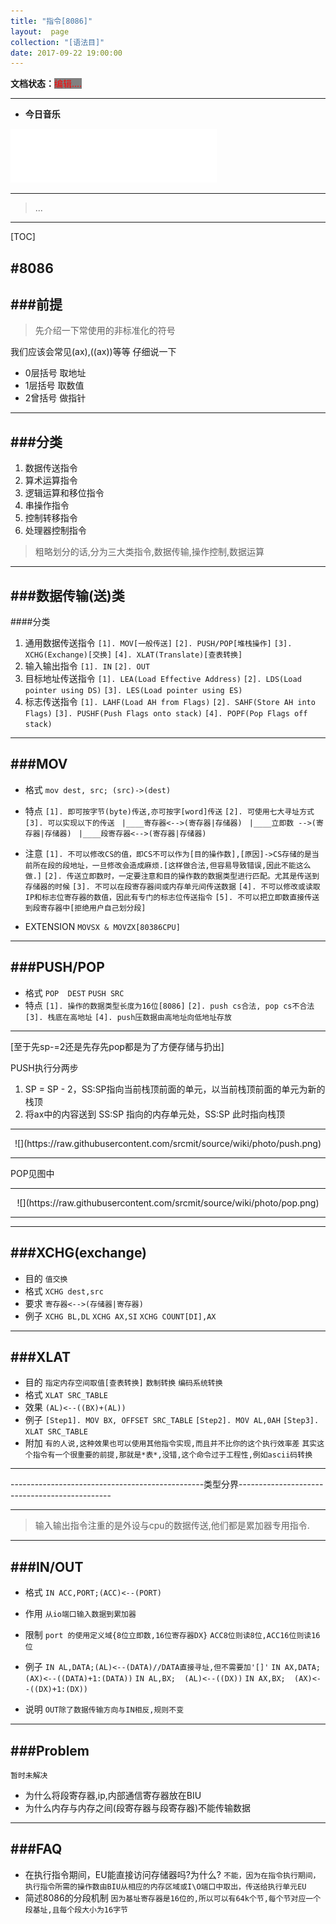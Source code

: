 ```yaml
---
title: "指令[8086]"
layout:  page
collection: "[语法目]"
date: 2017-09-22 19:00:00
---
```


**文档状态：**<a style="color:red;background-color:gray">编辑....</a>

---
- **今日音乐**
<iframe frameborder="no" border="0" marginwidth="0" marginheight="0" width=330 height=86 src="//music.163.com/outchain/player?type=2&id=286999&auto=0&height=66"></iframe>

---
> ...

---

<b style="color:red"></b>


[TOC]

#8086
---
###前提
---
> 先介绍一下常使用的非标准化的符号

我们应该会常见(ax),((ax))等等
仔细说一下
- 0层括号 取地址
- 1层括号 取数值
- 2曾括号 做指针

---
###分类
---
1. 数据传送指令
2. 算术运算指令
3. 逻辑运算和移位指令
4. 串操作指令
5. 控制转移指令
6. 处理器控制指令

> 粗略划分的话,分为三大类指令,数据传输,操作控制,数据运算

---
###数据传输(送)类
---
####分类
1. 通用数据传送指令
    `[1]. MOV[一般传送]`
    `[2]. PUSH/POP[堆栈操作]`
    `[3]. XCHG(Exchange)[交换]`
    `[4]. XLAT(Translate)[查表转换]`
2. 输入输出指令
    `[1]. IN`
    `[2]. OUT`
3. 目标地址传送指令
    `[1]. LEA(Load Effective Address)`
    `[2]. LDS(Load pointer using DS)`
    `[3]. LES(Load pointer using ES)`
4. 标志传送指令
    `[1]. LAHF(Load AH from Flags)`
    `[2]. SAHF(Store AH into Flags)`
    `[3]. PUSHF(Push Flags onto stack)`
    `[4]. POPF(Pop Flags off stack)`

---
###MOV
---
- 格式
    `mov dest, src; (src)->(dest)`
- 特点
    `[1]. 即可按字节(byte)传送,亦可按字[word]传送`
    `[2]. 可使用七大寻址方式`
    `[3]. 可以实现以下的传送`
    ` |____寄存器<-->(寄存器|存储器)`
    ` |____立即数 -->(寄存器|存储器)`
    ` |____段寄存器<-->(寄存器|存储器)`

- 注意
    `[1]. 不可以修改CS的值，即CS不可以作为[目的操作数],[原因]->CS存储的是当前所在段的段地址，一旦修改会造成麻烦.[这样做合法,但容易导致错误,因此不能这么做.]`
    `[2]. 传送立即数时，一定要注意和目的操作数的数据类型进行匹配。尤其是传送到存储器的时候`
    `[3]. 不可以在段寄存器间或内存单元间传送数据`
    `[4]. 不可以修改或读取IP和标志位寄存器的数值，因此有专门的标志位传送指令`
    `[5]. 不可以把立即数直接传送到段寄存器中[拒绝用户自己划分段]`

- EXTENSION
    `MOVSX & MOVZX[80386CPU]`

---
###PUSH/POP
---

- 格式
    `POP  DEST`
    `PUSH SRC`
- 特点
    `[1]. 操作的数据类型长度为16位[8086]`
    `[2]. push cs合法, pop cs不合法`
    `[3]. 栈底在高地址`
    `[4]. push压数据由高地址向低地址存放`
---


[至于先sp-=2还是先存先pop都是为了方便存储与扔出]

PUSH执行分两步
1. SP = SP - 2，SS:SP指向当前栈顶前面的单元，以当前栈顶前面的单元为新的栈顶
2. 将ax中的内容送到 SS:SP 指向的内存单元处，SS:SP 此时指向栈顶


---

<center style="position:relative; ">
![](https://raw.githubusercontent.com/srcmit/source/wiki/photo/push.png)
</center>

---

POP见图中

---

<center style="position:relative; ">
![](https://raw.githubusercontent.com/srcmit/source/wiki/photo/pop.png)
</center>

---


---
###XCHG(exchange)
---
- 目的
    `值交换`
- 格式
    `XCHG dest,src`
- 要求
    `寄存器<-->(存储器|寄存器)`
- 例子
    `XCHG BL,DL`
    `XCHG AX,SI`
    `XCHG COUNT[DI],AX`


---
###XLAT
---
- 目的
    `指定内存空间取值[查表转换]`
    `数制转换`
    `编码系统转换`
- 格式
    `XLAT SRC_TABLE`
- 效果
    `(AL)<--((BX)+(AL))`
- 例子
    `[Step1]. MOV BX, OFFSET SRC_TABLE`
    `[Step2]. MOV AL,0AH`
    `[Step3]. XLAT SRC_TABLE`
- 附加
    `有的人说,这种效果也可以使用其他指令实现,而且并不比你的这个执行效率差`
    `其实这个指令有一个很重要的前提,那就是*表*,没错,这个命令过于工程性,例如ascii码转换`

---

------------------------------------------------类型分界----------------------------------------------

---

> 输入输出指令注重的是外设与cpu的数据传送,他们都是累加器专用指令.

---
###IN/OUT
---
- 格式
    `IN ACC,PORT;(ACC)<--(PORT)`
- 作用
    `从io端口输入数据到累加器`
- 限制
    `port 的使用定义域{8位立即数,16位寄存器DX}`
    `ACC8位则读8位,ACC16位则读16位`
- 例子
    `IN AL,DATA;(AL)<--(DATA)//DATA直接寻址,但不需要加'[]'`
    `IN AX,DATA;(AX)<--((DATA)+1:(DATA))`
    `IN AL,BX;  (AL)<--((DX))`
    `IN AX,BX;  (AX)<--((DX)+1:(DX))`


- 说明
    `OUT除了数据传输方向与IN相反,规则不变`


---
###Problem
---

`暂时未解决`

- 为什么将段寄存器,ip,内部通信寄存器放在BIU
- 为什么内存与内存之间(段寄存器与段寄存器)不能传输数据

---
###FAQ
---
- 在执行指令期间，EU能直接访问存储器吗?为什么?
    `不能，因为在指令执行期间，执行指令所需的操作数由BIU从相应的内存区域或I\O端口中取出，传送给执行单元EU`
- 简述8086的分段机制
    `因为基址寄存器是16位的,所以可以有64k个节,每个节对应一个段基址,且每个段大小为16字节`
